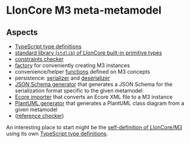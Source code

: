 # LIonCore M3 meta-metamodel


## Aspects

* [TypeScript type definitions](./types.ts)
* [standard library (`stdlib`) of LIonCore built-in primitive types](./stdlib.ts)
* [constraints checker](./constraints.ts)
* [factory](./factory.ts) for conveniently creating M3 instances
* convenience/helper [functions](./functions.ts) defined on M3 concepts
* persistence: [serializer](./serializer.ts) and [deserializer](./deserializer.ts)
* [JSON Schema generator](./schema-generator.ts) that generates a JSON Schema for the serialization format specific to the given metamodel
* [Ecore importer](./ecore/importer.ts) that converts an Ecore XML file to a M3 instance
* [PlantUML generator](./diagrams/PlantUML-generator.ts) that generates a PlantUML class diagram from a given metamodel
* ([reference checker](./reference-checker.ts))

An interesting place to start might be the [self-definition of LIonCore/M3](./self-definition.ts) using its own [TypeScript type definitions](./types.ts).


